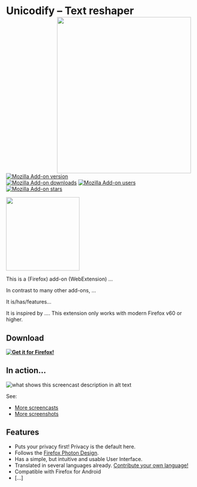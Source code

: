 # Unicodify – Text reshaper <img align="right" height="425" width="365" src="assets/screencasts/example.gif">

[![Mozilla Add-on version](https://img.shields.io/amo/v/unicodify-text-reshaper.svg)](https://addons.mozilla.org/firefox/addon/unicodify-text-reshaper/?src=external-github-shield-downloads)  
[![Mozilla Add-on downloads](https://img.shields.io/amo/d/unicodify-text-reshaper.svg)](https://addons.mozilla.org/firefox/addon/unicodify-text-reshaper/?src=external-github-shield-downloads)
[![Mozilla Add-on users](https://img.shields.io/amo/users/unicodify-text-reshaper.svg)](https://addons.mozilla.org/firefox/addon/unicodify-text-reshaper/statistics/)
[![Mozilla Add-on stars](https://img.shields.io/amo/stars/unicodify-text-reshaper.svg)](https://addons.mozilla.org/firefox/addon/unicodify-text-reshaper/reviews/)

<img height="200" width="200" src="assets/header.svg">

This is a (Firefox) add-on (WebExtension) …

In contrast to many other add-ons, …

It is/has/features…

It is inspired by …. This extension only works with modern Firefox v60 or higher.

## Download

**[![Get it for Firefox!](https://addons.cdn.mozilla.net/static/img/addons-buttons/AMO-button_1.png)](https://addons.mozilla.org/firefox/addon/unicodify-text-reshaper/?src=external-github-download)**

## In action…

![what shows this screencast description in alt text](assets/screencasts/someThing.gif)

See:
* [More screencasts](assets/screencasts)
* [More screenshots](assets/screenshots)

## Features
* Puts your privacy first! Privacy is the default here.
* Follows the [Firefox Photon Design](https://design.firefox.com/photon).
* Has a simple, but intuitive and usable User Interface.
* Translated in several languages already. [Contribute your own language!](CONTRIBUTING.md#Translations)
* Compatible with Firefox for Android
* […]
